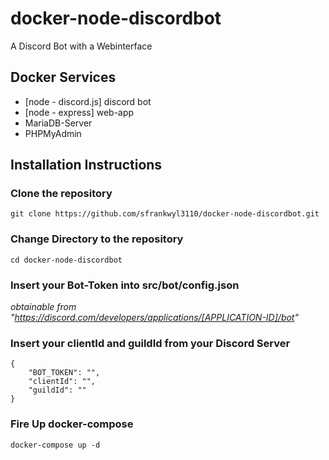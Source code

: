 # docker-node-discordbot
A Discord Bot with a Webinterface

## Docker Services
 - [node - discord.js] discord bot
 - [node - express] web-app
 - MariaDB-Server
 - PHPMyAdmin


## Installation Instructions 

### Clone the repository
```
git clone https://github.com/sfrankwyl3110/docker-node-discordbot.git
```

### Change Directory to the repository
```
cd docker-node-discordbot
```

### Insert your Bot-Token into src/bot/config.json

*obtainable from "https://discord.com/developers/applications/[APPLICATION-ID]/bot"*

### Insert your clientId and guildId from your Discord Server

```
{
    "BOT_TOKEN": "",
    "clientId": "",
    "guildId": ""
}
```

### Fire Up docker-compose
```
docker-compose up -d
```
